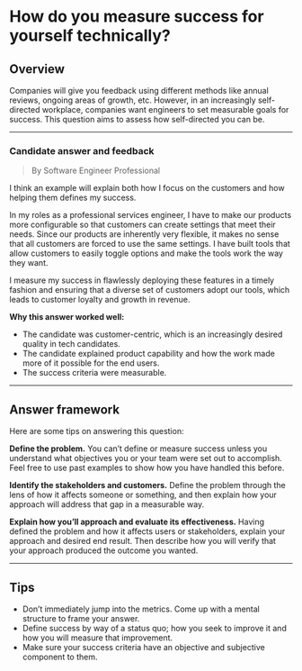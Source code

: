 # How do you measure success for yourself technically?

## Overview
Companies will give you feedback using different methods like annual reviews, ongoing areas of growth, etc. However, in an increasingly self-directed workplace, companies want engineers to set measurable goals for success. This question aims to assess how self-directed you can be.

---

### Candidate answer and feedback
> By Software Engineer Professional

I think an example will explain both how I focus on the customers and how helping them defines my success. 

In my roles as a professional services engineer, I have to make our products more configurable so that customers can create settings that meet their needs. Since our products are inherently very flexible, it makes no sense that all customers are forced to use the same settings. I have built tools that allow customers to easily toggle options and make the tools work the way they want.

I measure my success in flawlessly deploying these features in a timely fashion and ensuring that a diverse set of customers adopt our tools, which leads to customer loyalty and growth in revenue.

**Why this answer worked well:**

* The candidate was customer-centric, which is an increasingly desired quality in tech candidates.
* The candidate explained product capability and how the work made more of it possible for the end users.
* The success criteria were measurable.

---

## Answer framework

Here are some tips on answering this question:

**Define the problem.** You can’t define or measure success unless you understand what objectives you or your team were set out to accomplish. Feel free to use past examples to show how you have handled this before.

**Identify the stakeholders and customers.** Define the problem through the lens of how it affects someone or something, and then explain how your approach will address that gap in a measurable way.

**Explain how you’ll approach and evaluate its effectiveness.** Having defined the problem and how it affects users or stakeholders, explain your approach and desired end result. Then describe how you will verify that your approach produced the outcome you wanted.

---

## Tips

* Don’t immediately jump into the metrics. Come up with a mental structure to frame your answer.
* Define success by way of a status quo; how you seek to improve it and how you will measure that improvement.
* Make sure your success criteria have an objective and subjective component to them.

